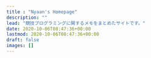 ```yaml
---
title : "Nyaan's Homepage"
description: ""
lead: "競技プログラミングに関するメモをまとめたサイトです。"
date: 2020-10-06T08:47:36+00:00
lastmod: 2020-10-06T08:47:36+00:00
draft: false
images: []
---
```

